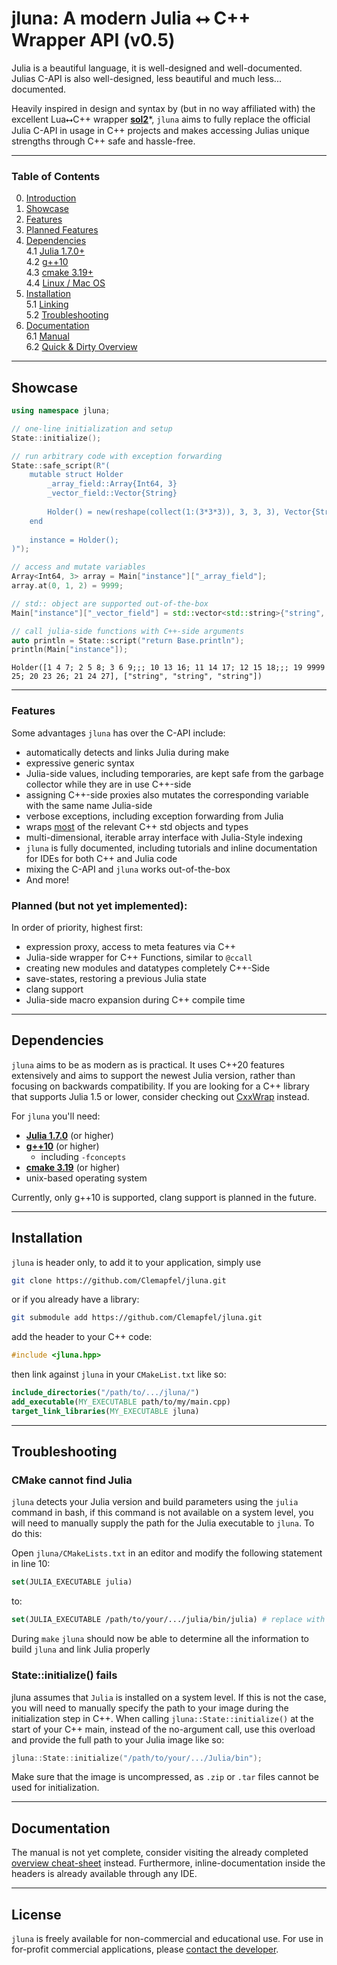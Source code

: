 # jluna: A modern Julia ⭤ C++ Wrapper API (v0.5)

Julia is a beautiful language, it is well-designed and well-documented. Julias C-API is also well-designed, less beautiful and much less... documented.

Heavily inspired in design and syntax by (but in no way affiliated with) the excellent Lua⭤C++ wrapper [**sol2**](https://github.com/ThePhD/sol2)*, `jluna` aims to fully replace the official Julia C-API in usage in C++ projects and makes accessing Julias unique strengths through C++ safe and hassle-free.

---

### Table of Contents

0. [Introduction](./README.md)
1. [Showcase](#showcase)<br>
2. [Features](#features)<br>
3. [Planned Features](#planned-but-not-yet-implemented)<br>
4. [Dependencies](#dependencies)<br>
   4.1 [Julia 1.7.0+](#dependencies)<br>
   4.2 [g++10](#dependencies)<br>
   4.3 [cmake 3.19+](#dependencies)<br>
   4.4 [Linux / Mac OS](#dependencies)
5. [Installation](#installation)<br>
  5.1 [Linking](#installation)<br>
  5.2 [Troubleshooting](#troubleshooting)<br>
6. [Documentation](#documentation)<br>
    6.1 [Manual](./docs/docs.md)<br>
    6.2 [Quick & Dirty Overview](#documentation)
   
---

## Showcase

```cpp
using namespace jluna;

// one-line initialization and setup
State::initialize();

// run arbitrary code with exception forwarding
State::safe_script(R"(
    mutable struct Holder
        _array_field::Array{Int64, 3}
        _vector_field::Vector{String}
    
        Holder() = new(reshape(collect(1:(3*3*3)), 3, 3, 3), Vector{String}())
    end
    
    instance = Holder();
)");

// access and mutate variables
Array<Int64, 3> array = Main["instance"]["_array_field"];
array.at(0, 1, 2) = 9999;

// std:: object are supported out-of-the-box
Main["instance"]["_vector_field"] = std::vector<std::string>{"string", "string", "string"};

// call julia-side functions with C++-side arguments
auto println = State::script("return Base.println");
println(Main["instance"]);
```
```
Holder([1 4 7; 2 5 8; 3 6 9;;; 10 13 16; 11 14 17; 12 15 18;;; 19 9999 25; 20 23 26; 21 24 27], ["string", "string", "string"])
```
---

### Features
Some advantages `jluna` has over the C-API include:

+ automatically detects and links Julia during make
+ expressive generic syntax
+ Julia-side values, including temporaries, are kept safe from the garbage collector while they are in use C++-side
+ assigning C++-side proxies also mutates the corresponding variable with the same name Julia-side
+ verbose exceptions, including exception forwarding from Julia
+ wraps [most](./docs/quick_and_dirty.md#list-of-unboxables) of the relevant C++ std objects and types
+ multi-dimensional, iterable array interface with Julia-Style indexing
+ `jluna` is fully documented, including tutorials and inline documentation for IDEs for both C++ and Julia code
+ mixing the C-API and `jluna` works out-of-the-box
+ And more!

### Planned (but not yet implemented):
In order of priority, highest first:
+ expression proxy, access to meta features via C++
+ Julia-side wrapper for C++ Functions, similar to `@ccall`
+ creating new modules and datatypes completely C++-Side
+ save-states, restoring a previous Julia state
+ clang support
+ Julia-side macro expansion during C++ compile time 

---

## Dependencies

`jluna` aims to be as modern as is practical. It uses C++20 features extensively and aims to support the newest Julia version, rather than focusing on backwards compatibility. If you are looking for a C++ library that supports Julia 1.5 or lower, consider checking out [CxxWrap](https://github.com/JuliaInterop/CxxWrap.jl) instead.

For `jluna` you'll need:
+ [**Julia 1.7.0**](https://julialang.org/downloads/#current_stable_release) (or higher)
+ [**g++10**](https://askubuntu.com/questions/1192955/how-to-install-g-10-on-ubuntu-18-04) (or higher)
  - including `-fconcepts`
+ [**cmake 3.19**](https://cmake.org/download/) (or higher)
+ unix-based operating system

Currently, only g++10 is supported, clang support is planned in the future.

---

## Installation

`jluna` is header only, to add it to your application, simply use

```bash
git clone https://github.com/Clemapfel/jluna.git
```

or if you already have a library:
```bash
git submodule add https://github.com/Clemapfel/jluna.git
```

add the header to your C++ code:
```cpp
#include <jluna.hpp>
```

then link against `jluna` in your `CMakeList.txt` like so:
```CMAKE
include_directories("/path/to/.../jluna/")
add_executable(MY_EXECUTABLE path/to/my/main.cpp)
target_link_libraries(MY_EXECUTABLE jluna)
```
---

## Troubleshooting

### CMake cannot find Julia

`jluna` detects your Julia version and build parameters using the `julia` command in bash, if this command is not available on a system level, you will need to manually supply the path for the Julia executable to `jluna`. To do this:

Open `jluna/CMakeLists.txt` in an editor and modify the following statement in line 10:

```cmake
set(JULIA_EXECUTABLE julia)
```
to:
```cmake
set(JULIA_EXECUTABLE /path/to/your/.../julia/bin/julia) # replace with the path to julia/bin/julia here
```

During `make` `jluna` should now be able to determine all the information to build `jluna` and link Julia properly

### State::initialize() fails

jluna assumes that `Julia` is installed on a system level. If this is not the case, you will need to manually specify the path to your image during the initialization step in C++. When calling `jluna::State::initialize()` at the start of your C++ main, instead of the no-argument call, use this overload and provide the full path to your Julia image like so:

```cpp
jluna::State::initialize("/path/to/your/.../Julia/bin");
```

Make sure that the image is uncompressed, as `.zip` or `.tar` files cannot be used for initialization.

---

## Documentation

The manual is not yet complete, consider visiting the already completed [overview cheat-sheet](./docs/quick_and_dirty.md) instead. Furthermore, inline-documentation inside the headers is already available through any IDE.

----

## License

`jluna` is freely available for non-commercial and educational use. For use in for-profit commercial applications, please [contact the developer](https://www.clemens-cords.com/contact).











